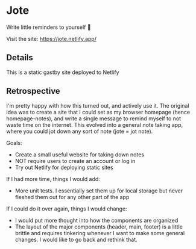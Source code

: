 # Jote

Write little reminders to yourself 📃

Visit the site: https://jote.netlify.app/

## Details

This is a static gastby site deployed to Netlify

## Retrospective

I'm pretty happy with how this turned out, and actively use it. The original idea was to create a site that I could set as my browser homepage (hence homepage-notes), and write a single message to remind myself to not waste time on the internet. This evolved into a general note taking app, where you could jot down any sort of note (jote = jot note).


Goals:
* Create a small useful website for taking down notes
* NOT require users to create an account or log in
* Try out Netlify for deploying static sites

If I had more time, things I would add:
* More unit tests. I essentially set them up for local storage but never fleshed them out for any other part of the app

If I could do it over again, things I would change:
* I would put more thought into how the components are organized
* The layout of the major components (header, main, footer) is a little brittle and requires tinkering whenever I want to make some general changes. I would like to go back and rethink that.
